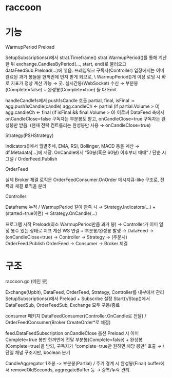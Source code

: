# raccoon


# 기능 

WarmupPeriod Preload

SetupSubscriptions()에서 
    strat.Timeframe()
    strat.WarmupPeriod()를 통해 계산한 뒤 
    exchange.CandlesByPeriod(..., start, end)로 불러오고
    dataFeedSub.Preload(...)에 넣음.
프레임워크 구독자(Controller) 입장에서는 이미 완료된 과거 봉들을 한꺼번에 먼저 받게 되므로, \ WarmupPeriod()개 이상 로딩 시 바로 지표가 정상 계산 가능 → 굿.
실시간봉(WebSocket) 수신 → 부분봉(Complete=false) + 완성봉(Complete=true) 둘 다 Emit

handleCandle1s에서 push1sCandle 호출
partial, final, isFinal := agg.push1sCandle(candle)
agg.candleCh <- partial (if partial.Volume > 0)
agg.candleCh <- final (if isFinal && final.Volume > 0)
이로써 DataFeed 측에서 onCandleClose=false 구독자는 부분봉도 받고, onCandleClose=true 구독자는 완성봉만 받음.
(현재 전략 컨트롤러는 완성봉만 사용 → onCandleClose=true)

Strategy(PSHStrategy)

Indicators()에서 월별추세, EMA, RSI, Bollinger, MACD 등을 계산 → df.Metadata[...]에 저장.
OnCandle에서 “50봉(혹은 60봉) 이후부터 매매” / 단순 시그널 / OrderFeed.Publish


OrderFeed

실제 Broker 체결 로직은 OrderFeedConsumer.OnOrder
메시지큐-like 구조로, 전략과 체결 로직을 분리

Controller

Dataframe 누적 / WarmupPeriod 길이 만족 시 → Strategy.Indicators(...) + (started=true이면) → Strategy.OnCandle(...)

프로그램 시작
Preload(최소 WarmupPeriod만큼 과거 봉) → Controller가 이미 일정 봉수 있는 상태로 지표 계산
WS 연결 + 부분봉/완성봉 발생 → DataFeed → (onCandleClose=true) → Controller → Strategy → (주문시) OrderFeed.Publish
OrderFeed → Consumer → Broker 체결

# 구조
raccoon.go (메인 봇)

Exchange(Upbit), DataFeed, OrderFeed, Strategy, Controller를 내부에서 관리
SetupSubscriptions()에서 Preload + Subscribe 설정
Start()/Stop()에서 DataFeedSub, OrderFeedSub, Exchange 모두 구동/종료

consumer 패키지
DataFeedConsumer(Controller.OnCandle로 전달) / OrderFeedConsumer(Broker CreateOrder*로 체결)

feed.DataFeedSubscription
onCandleClose 옵션
Preload 시 이미 Complete=true 봉만 한꺼번에 전달
부분봉(Complete=false) + 완성봉(Complete=true)을 받되, 구독자가 “complete=true만 원하면 해당 봉만” 호출 → \ 단일 채널 구조지만, boolean 분기

CandleAggregator
1초봉 -> 부분봉(Partial) / 주기 경계 시 완성봉(Final)
buffer에서 removeOldSeconds, aggregateBuffer 등 → 중복/누락 관리.
